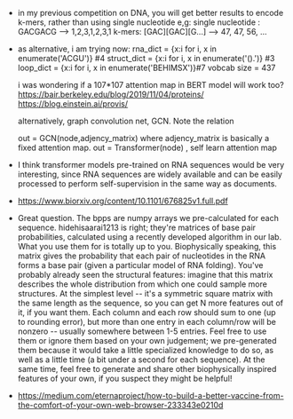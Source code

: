 * in my previous competition on DNA, you will get better results to encode k-mers, rather than using single nucleotide
e,g:
single nucleotide : GACGACG --> 1,2,3,1,2,3,1
k-mers: [GAC][GAC][G…] --> 47, 47, 56, …

* as alternative, i am trying now:
    rna_dict    = {x:i for i, x in enumerate('ACGU')} #4
    struct_dict = {x:i for i, x in enumerate('().')}  #3
    loop_dict   = {x:i for i, x in enumerate('BEHIMSX')}#7
    vobcab size = 437

    i was wondering if a 107*107 attention map in BERT model will work too?
    https://bair.berkeley.edu/blog/2019/11/04/proteins/
    https://blog.einstein.ai/provis/

    alternatively, graph convolution net, GCN. Note the relation

    out = GCN(node,adjency_matrix) where adjency_matrix is basically a fixed attention map.
    out = Transformer(node) , self learn attention map

* I think transformer models pre-trained on RNA sequences would be very interesting, since RNA sequences are widely available and can be easily processed to perform self-supervision in the same way as documents.

* https://www.biorxiv.org/content/10.1101/676825v1.full.pdf

* Great question. The bpps are numpy arrays we pre-calculated for each sequence. hidehisaarai1213 is right; they're matrices of base pair probabilities, calculated using a recently developed algorithm in our lab.
What you use them for is totally up to you. Biophysically speaking, this matrix gives the probability that each pair of nucleotides in the RNA forms a base pair (given a particular model of RNA folding). You've probably already seen the structural features: imagine that this matrix describes the whole distribution from which one could sample more structures.
At the simplest level -- it's a symmetric square matrix with the same length as the sequence, so you can get N more features out of it, if you want them. Each column and each row should sum to one (up to rounding error), but more than one entry in each column/row will be nonzero -- usually somewhere between 1-5 entries.
Feel free to use them or ignore them based on your own judgement; we pre-generated them because it would take a little specialized knowledge to do so, as well as a little time (a bit under a second for each sequence). At the same time, feel free to generate and share other biophysically inspired features of your own, if you suspect they might be helpful!

* https://medium.com/eternaproject/how-to-build-a-better-vaccine-from-the-comfort-of-your-own-web-browser-233343e0210d
